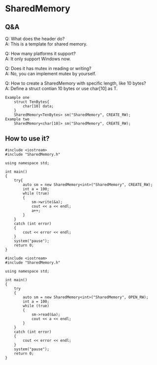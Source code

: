 # SharedMemory

## Q&A
Q: What does the header do?  
A: This is a template for shared memory.

Q: How many platforms it support?  
A: It only support Windows now.

Q: Does it has mutex in reading or writing?  
A: No, you can implement mutex by yourself.

Q: How to create a SharedMemory with specific length, like 10 bytes?  
A: Define a struct contian 10 bytes or use char\[10\] as T.

```
Example one
    struct TenBytes{
        char[10] data;
    }
    SharedMemory<TenBytes> sm("SharedMemory", CREATE_RW);
Example two
    SharedMemory<char[10]> sm("SharedMemory", CREATE_RW);
```

## How to use it?

```
#include <iostream>
#include "SharedMemory.h"

using namespace std;

int main()
{
	try{
		auto sm = new SharedMemory<int>("SharedMemory", CREATE_RW);
		int a = 100;
		while (true)
		{
			sm->write(&a);
			cout << a << endl;
			a++;
		}
	}
	catch (int error)
	{
		cout << error << endl;
	}
	system("pause");
    return 0;
}
```

```
#include <iostream>
#include "SharedMemory.h"

using namespace std;

int main()
{
	try
	{
		auto sm = new SharedMemory<int>("SharedMemory", OPEN_RW);
		int a = 100;
		while (true)
		{
			sm->read(&a);
			cout << a << endl;
		}
	}
	catch (int error)
	{
		cout << error << endl;
	}
	system("pause");
    return 0;
}
```
